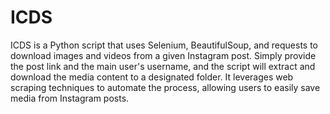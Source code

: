 # ICDS


ICDS is a Python script that uses Selenium, BeautifulSoup, and requests to download images and videos from a given Instagram post. Simply provide the post link and the main user's username, and the script will extract and download the media content to a designated folder. It leverages web scraping techniques to automate the process, allowing users to easily save media from Instagram posts.

